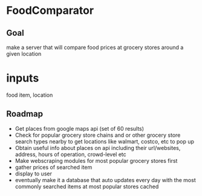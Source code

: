 # FoodComparator
 
## Goal
make a server that will compare food prices at grocery stores around a given location

# inputs
food item,
location

## Roadmap
* Get places from google maps api (set of 60 results)
* Check for popular grocery store chains and or other grocery store search types nearby to get locations like walmart, costco, etc to pop up
* Obtain useful info about places on api including their url/websites, address, hours of operation, crowd-level etc
* Make webscraping modules for most popular grocery stores first
* gather prices of searched item
* display to user
* eventually make it a database that auto updates every day with the most commonly searched items at most popular stores cached
